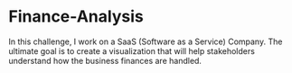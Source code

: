 # Finance-Analysis
In this challenge, I work on a SaaS (Software as a Service) Company.
The ultimate goal is to create a visualization that will help stakeholders understand how the business finances are handled. 
